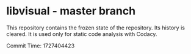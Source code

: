 # libvisual - master branch

This repository contains the frozen state of the repository.
Its history is cleared. It is used only for static code
analysis with Codacy.

Commit Time: 1727404423